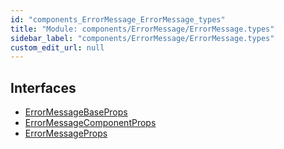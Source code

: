 ```yaml
---
id: "components_ErrorMessage_ErrorMessage_types"
title: "Module: components/ErrorMessage/ErrorMessage.types"
sidebar_label: "components/ErrorMessage/ErrorMessage.types"
custom_edit_url: null
---
```


## Interfaces

- [ErrorMessageBaseProps](../interfaces/components_ErrorMessage_ErrorMessage_types.ErrorMessageBaseProps.md)
- [ErrorMessageComponentProps](../interfaces/components_ErrorMessage_ErrorMessage_types.ErrorMessageComponentProps.md)
- [ErrorMessageProps](../interfaces/components_ErrorMessage_ErrorMessage_types.ErrorMessageProps.md)
